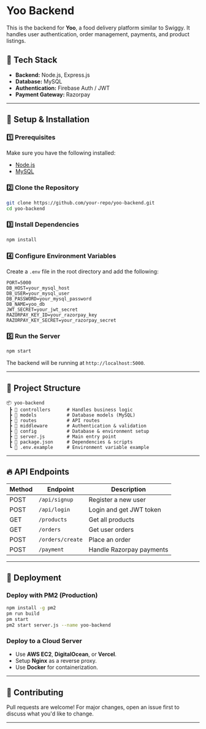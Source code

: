 # Yoo Backend

This is the backend for **Yoo**, a food delivery platform similar to Swiggy. It handles user authentication, order management, payments, and product listings.

## 🚀 Tech Stack

- **Backend:** Node.js, Express.js
- **Database:** MySQL
- **Authentication:** Firebase Auth / JWT
- **Payment Gateway:** Razorpay

---

## 📌 Setup & Installation

### 1️⃣ Prerequisites
Make sure you have the following installed:
- [Node.js](https://nodejs.org/)
- [MySQL](https://www.mysql.com/)

### 2️⃣ Clone the Repository
```bash
git clone https://github.com/your-repo/yoo-backend.git
cd yoo-backend
```

### 3️⃣ Install Dependencies
```bash
npm install
```

### 4️⃣ Configure Environment Variables
Create a `.env` file in the root directory and add the following:
```env
PORT=5000
DB_HOST=your_mysql_host
DB_USER=your_mysql_user
DB_PASSWORD=your_mysql_password
DB_NAME=yoo_db
JWT_SECRET=your_jwt_secret
RAZORPAY_KEY_ID=your_razorpay_key
RAZORPAY_KEY_SECRET=your_razorpay_secret
```

### 5️⃣ Run the Server
```bash
npm start
```
The backend will be running at `http://localhost:5000`.

---

## 📂 Project Structure
```
📦 yoo-backend
 ┣ 📂 controllers      # Handles business logic
 ┣ 📂 models           # Database models (MySQL)
 ┣ 📂 routes           # API routes
 ┣ 📂 middleware       # Authentication & validation
 ┣ 📂 config           # Database & environment setup
 ┣ 📜 server.js        # Main entry point
 ┣ 📜 package.json     # Dependencies & scripts
 ┗ 📜 .env.example     # Environment variable example
```

---

## 🔥 API Endpoints
| Method | Endpoint           | Description              |
|--------|-------------------|--------------------------|
| POST   | `/api/signup`    | Register a new user      |
| POST   | `/api/login`     | Login and get JWT token  |
| GET    | `/products`       | Get all products         |
| GET    | `/orders`         | Get user orders          |
| POST   | `/orders/create`  | Place an order           |
| POST   | `/payment`        | Handle Razorpay payments |

---

## 🚀 Deployment

### Deploy with PM2 (Production)
```bash
npm install -g pm2
pm run build
pm start
pm2 start server.js --name yoo-backend
```

### Deploy to a Cloud Server
- Use **AWS EC2**, **DigitalOcean**, or **Vercel**.
- Setup **Nginx** as a reverse proxy.
- Use **Docker** for containerization.

---

## 🤝 Contributing
Pull requests are welcome! For major changes, open an issue first to discuss what you'd like to change.

---



